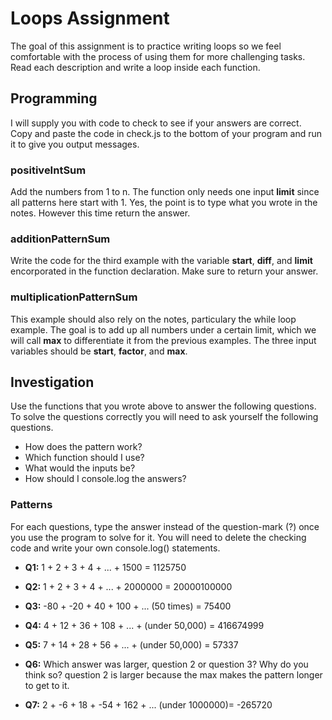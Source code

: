 # Loops Assignment
The goal of this assignment is to practice writing loops so we feel comfortable with the process of using them for more challenging tasks.  Read each description and write a loop inside each function.

## Programming
I will supply you with code to check to see if your answers are correct.  Copy and paste the code in check.js to the bottom of your program and run it to give you output messages.


### positiveIntSum
Add the numbers from 1 to n.  The function only needs one input **limit** since all patterns here start with 1.  Yes, the point is to type what you wrote in the notes.  However this time return the answer.

### additionPatternSum
Write the code for the third example with the variable **start**, **diff**, and **limit** encorporated in the function declaration.  Make sure to return your answer.


### multiplicationPatternSum
This example should also rely on the notes, particulary the while loop example.  The goal is to add up all numbers under a certain limit, which we will call **max** to differentiate it from the previous examples.  The three input variables should be **start**, **factor**, and **max**.




## Investigation
Use the functions that you wrote above to answer the following questions.  To solve the questions correctly you will need to ask yourself the following questions.
-  How does the pattern work?
-  Which function should I use?
-  What would the inputs be?
-  How should I console.log the answers?


### Patterns
For each questions, type the answer instead of the question-mark (?) once you use the program to solve for it.  You will need to delete the checking code and write your own console.log() statements.


-  **Q1:**  1 + 2 + 3 + 4 + ... + 1500 = 1125750


-  **Q2:**  1 + 2 + 3 + 4 + ... + 2000000 = 20000100000


-  **Q3:**  -80 + -20 + 40 + 100 + ... (50 times) = 75400


-  **Q4:**  4 + 12 + 36 + 108 + ... + (under 50,000) = 416674999


-  **Q5:**  7 + 14 + 28 + 56 + ... + (under 50,000) = 57337


-  **Q6:**  Which answer was larger, question 2 or question 3?  Why do you think so?
    question 2 is larger because the max makes the pattern longer to get to it.

-  **Q7:**  2 + -6 + 18 + -54 + 162 + ... (under 1000000)= -265720

